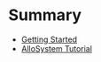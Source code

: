 # Summary

* [Getting Started](getting_started/README.md)
* [AlloSystem Tutorial](writing_applications_using_allosystem/README.md)

